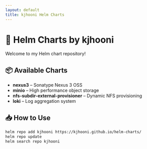 ```yaml
---
layout: default
title: kjhooni Helm Charts
---
```


# 🚀 Helm Charts by kjhooni

Welcome to my Helm chart repository!

## 📦 Available Charts

- **nexus3** – Sonatype Nexus 3 OSS
- **minio** – High performance object storage
- **nfs-subdir-external-provisioner** – Dynamic NFS provisioning
- **loki** – Log aggregation system

## 📥 How to Use

```bash
helm repo add kjhooni https://kjhooni.github.io/helm-charts/   
helm repo update   
helm search repo kjhooni
```
